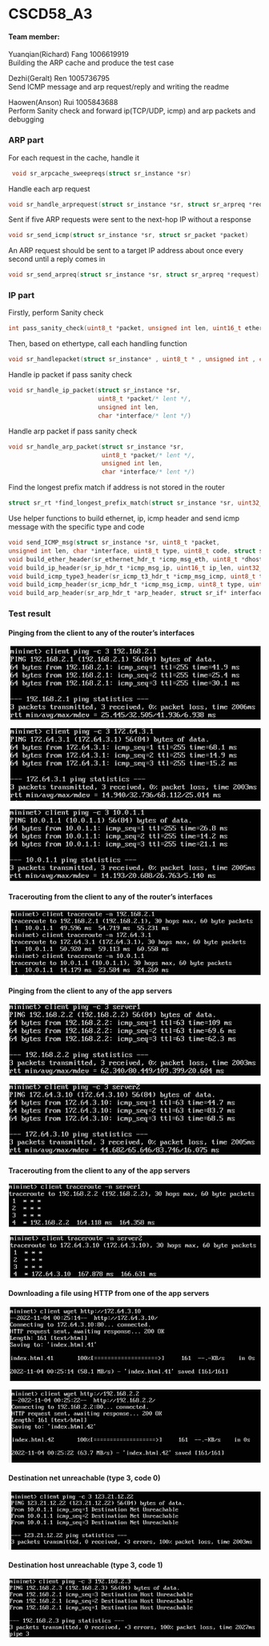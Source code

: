 # CSCD58_A3
#### Team member:  
Yuanqian(Richard) Fang  1006619919  
Building the ARP cache and produce the test case

Dezhi(Geralt) Ren  1005736795  
Send ICMP message and arp request/reply and writing the readme

Haowen(Anson) Rui  1005843688  
Perform Sanity check and forward ip(TCP/UDP, icmp) and arp packets and debugging

### ARP part

For each request in the cache, handle it
```c
 void sr_arpcache_sweepreqs(struct sr_instance *sr)  
```
Handle each arp request
```c
void sr_handle_arprequest(struct sr_instance *sr, struct sr_arpreq *request)
```
Sent if five ARP requests were sent to the next-hop IP without a response
```c
void sr_send_icmp(struct sr_instance *sr, struct sr_packet *packet)
```
An ARP request should be sent to a target IP address about once every second until a reply comes in
```c
void sr_send_arpreq(struct sr_instance *sr, struct sr_arpreq *request)
```


### IP part 

Firstly, perform Sanity check
```c
int pass_sanity_check(uint8_t *packet, unsigned int len, uint16_t ether_type)
```

Then, based on ethertype, call each handling function
```c
void sr_handlepacket(struct sr_instance* , uint8_t * , unsigned int , char* );
```
Handle ip packet if pass sanity check
```c
void sr_handle_ip_packet(struct sr_instance *sr,
                         uint8_t *packet/* lent */,
                         unsigned int len,
                         char *interface/* lent */)
```
Handle arp packet if pass sanity check
```c
void sr_handle_arp_packet(struct sr_instance *sr,
                          uint8_t *packet/* lent */,
                          unsigned int len,
                          char *interface/* lent */)
```
Find the longest prefix match if address is not stored in the router
```c
struct sr_rt *find_longest_prefix_match(struct sr_instance *sr, uint32_t dest_addr)
```

Use helper functions to build ethernet, ip, icmp header and
send icmp message with the specific type and code
```c
void send_ICMP_msg(struct sr_instance *sr, uint8_t *packet,
unsigned int len, char *interface, uint8_t type, uint8_t code, struct sr_if *eface, struct sr_if *ipface);
void build_ether_header(sr_ethernet_hdr_t *icmp_msg_eth, uint8_t *dhost, uint8_t *shost, uint16_t type);
void build_ip_header(sr_ip_hdr_t *icmp_msg_ip, uint16_t ip_len, uint32_t src, uint32_t dst, uint8_t ip_p);
void build_icmp_type3_header(sr_icmp_t3_hdr_t *icmp_msg_icmp, uint8_t type, uint8_t code, uint8_t *data);
void build_icmp_header(sr_icmp_hdr_t *icmp_msg_icmp, uint8_t type, uint8_t code, int len);
void build_arp_header(sr_arp_hdr_t *arp_header, struct sr_if* interface, sr_arp_hdr_t *arp_hdr, unsigned short type);
```

### Test result 
#### Pinging from the client to any of the router’s interfaces
![a](./test_result/ping1_1.png)  

![a](./test_result/ping1-2.png)  

![a](./test_result/ping1-3.png)  
#### Tracerouting from the client to any of the router’s interfaces
![a](./test_result/traceroute%201.png)

#### Pinging from the client to any of the app servers
![a](./test_result/ping2-1.png)

![a](./test_result/ping2-2.png)

#### Tracerouting from the client to any of the app servers
![a](./test_result/traceroute2-1.png)

![a](./test_result/traceroute2-2.png)

#### Downloading a file using HTTP from one of the app servers
![a](./test_result/wget1.png)

![a](./test_result/wget2.png)
#### Destination net unreachable (type 3, code 0)
![a](./test_result/30Unreach.png)

#### Destination host unreachable (type 3, code 1)
![a](./test_result/31Unreach.png)
